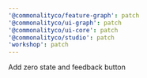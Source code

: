 ```yaml
---
'@commonalityco/feature-graph': patch
'@commonalityco/ui-graph': patch
'@commonalityco/ui-core': patch
'@commonalityco/studio': patch
'workshop': patch
---
```


Add zero state and feedback button
